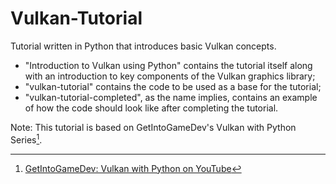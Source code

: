 # Vulkan-Tutorial<br>
Tutorial written in Python that introduces basic Vulkan concepts.<br>
- "Introduction to Vulkan using Python" contains the tutorial itself along with an introduction to key components of the Vulkan graphics library;
- "vulkan-tutorial" contains the code to be used as a base for the tutorial;<br>
- "vulkan-tutorial-completed", as the name implies, contains an example of how the code should look like after completing the tutorial.<br>

Note: This tutorial is based on GetIntoGameDev's Vulkan with Python Series[^1].
[^1]:[GetIntoGameDev: Vulkan with Python on YouTube](https://www.youtube.com/playlist?list=PLn3eTxaOtL2M4qgHpHuxY821C_oX0GvM7)
